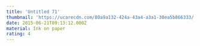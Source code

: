 ```yaml
---
title: 'Untitled 71'
thumbnail: 'https://ucarecdn.com/80a9a132-424a-43a4-a3a1-30ea5b866333/'
date: 2015-06-21T09:13:12.000Z
material: Ink on paper
rating: 4
---
```

